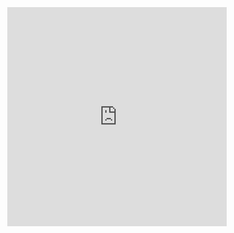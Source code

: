 <html>
  <body>
    <div style="width:100%;height:0;padding-bottom:100%;position:relative;"><iframe src="https://giphy.com/embed/13n7XeyIXEIrbG" width="100%" height="100%" style="position:absolute" frameBorder="0" class="giphy-embed" allowFullScreen></iframe></div>
  </body>
</html>

